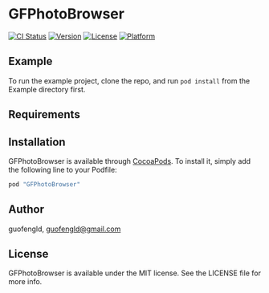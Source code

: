 # GFPhotoBrowser

[![CI Status](http://img.shields.io/travis/guofengld/GFPhotoBrowser.svg?style=flat)](https://travis-ci.org/guofengld/GFPhotoBrowser)
[![Version](https://img.shields.io/cocoapods/v/GFPhotoBrowser.svg?style=flat)](http://cocoapods.org/pods/GFPhotoBrowser)
[![License](https://img.shields.io/cocoapods/l/GFPhotoBrowser.svg?style=flat)](http://cocoapods.org/pods/GFPhotoBrowser)
[![Platform](https://img.shields.io/cocoapods/p/GFPhotoBrowser.svg?style=flat)](http://cocoapods.org/pods/GFPhotoBrowser)

## Example

To run the example project, clone the repo, and run `pod install` from the Example directory first.

## Requirements

## Installation

GFPhotoBrowser is available through [CocoaPods](http://cocoapods.org). To install
it, simply add the following line to your Podfile:

```ruby
pod "GFPhotoBrowser"
```

## Author

guofengld, guofengld@gmail.com

## License

GFPhotoBrowser is available under the MIT license. See the LICENSE file for more info.
